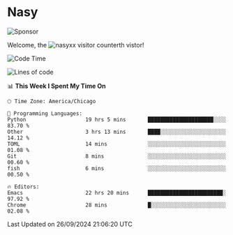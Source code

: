 # Nasy

<!--
<p align="center">
<img height="200" src="https://github-readme-stats.vercel.app/api?username=nasyxx&count_private=true&show_icons=true&theme=dracula&include_all_commits=true"/>
<img height="200" src="https://github-readme-stats.vercel.app/api/top-langs/?username=nasyxx&theme=dracula&hide=html,jupyter+notebook&count_private=true&show_icons=true"/>
</p>

  
----------------
-->

![Sponsor](https://img.shields.io/static/v1.svg?label=Sponsor&message=%E2%9D%A4&logo=GitHub&style=flat&color=pink)
 
Welcome, the ![nasyxx visitor counter](https://count.getloli.com/get/@nasyxx?theme=rule34)th vistor!
 
<!--START_SECTION:waka-->
![Code Time](http://img.shields.io/badge/Code%20Time-4%2C668%20hrs%2029%20mins-blue)

![Lines of code](https://img.shields.io/badge/From%20Hello%20World%20I%27ve%20Written-106.3%20thousand%20lines%20of%20code-blue)

📊 **This Week I Spent My Time On** 

```text
🕑︎ Time Zone: America/Chicago

💬 Programming Languages: 
Python                   19 hrs 5 mins       █████████████████████░░░░   83.70 % 
Other                    3 hrs 13 mins       ████░░░░░░░░░░░░░░░░░░░░░   14.12 % 
TOML                     14 mins             ░░░░░░░░░░░░░░░░░░░░░░░░░   01.08 % 
Git                      8 mins              ░░░░░░░░░░░░░░░░░░░░░░░░░   00.60 % 
fish                     6 mins              ░░░░░░░░░░░░░░░░░░░░░░░░░   00.50 % 

🔥 Editors: 
Emacs                    22 hrs 20 mins      ████████████████████████░   97.92 % 
Chrome                   28 mins             █░░░░░░░░░░░░░░░░░░░░░░░░   02.08 % 
```


 Last Updated on 26/09/2024 21:06:20 UTC
<!--END_SECTION:waka-->

<!-- ![visitors](https://visitor-badge.laobi.icu/badge?page_id=nasyxx.nasyxx) -->
